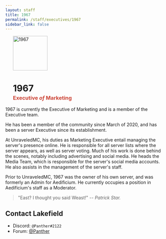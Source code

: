 ```yaml
---
layout: staff
title: 1967
permalink: /staff/executives/1967
sidebar_link: false
---
```


<ul>
<img class="Staff-feature" src="https://crafatar.com/renders/body/6fa574108a8c46d7ab77476ed0cdbe20?&amp;overlay" alt="1967" width="108">

<h1>1967</h1>
<h3 style="margin-top: -1rem;"><span style="color: #cb4335">Executive <i>of</i> Marketing</span></h3>
</ul>
1967 is currently the Executive of Marketing and is a member of the Executive team. 

He has been a member of the community since March of 2020, and has been a server Executive since its establishment. 

At UnraveledMC, his duties as Marketing Executive entail managing the server's presence online. He is responsible for all server lists where the server appears, as well as server voting. Much of his work is done behind the scenes, notably including advertising and social media. He heads the Media Team, which is responsible for the server's social media accounts. He also assists in the management of the server's staff. 

Prior to UnraveledMC, 1967 was the owner of his own server, and was formerly an Admin for Aedificium. He currently occupies a position in Aedificium's staff as a Moderator. 

> "East? I thought you said Weast!" *-- Patrick Star.*

## Contact Lakefield
* Discord: `@Panther#2122`
* Forum: <a href="https://forum.unraveledmc.com/u/panther" target="_blank">@Panther</a>
